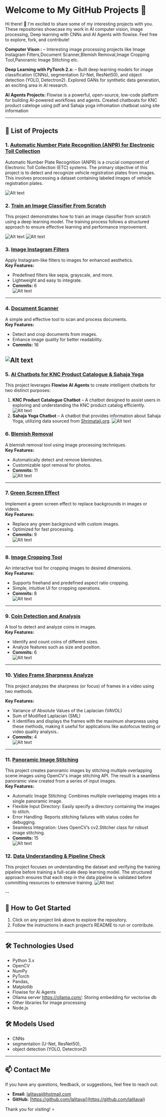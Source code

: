 # Welcome to My GitHub Projects 🌟

Hi there! 👋 I'm excited to share some of my interesting projects with you. 
These repositories showcase my work in AI computer vision, image processing, Deep learning with CNNs and AI Agents with flowise. Feel free to explore, fork, and contribute!

**Computer Vison :** – Interesting image processing projects like Image Instagram Filters,Document Scanner,Blemish Removal,Image Cropping Tool,Panoramic Image Stitching etc.

**Deep Learning with PyTorch 2.x:** – Built deep learning models for image classification (CNNs), segmentation (U-Net, ResNet50), and object detection (YOLO, Detectron2). Explored GANs for synthetic data generation, an exciting area in AI research. 

**AI Agents Projects:** Flowise is a powerful, open-source, low-code platform for building AI-powered workflows and agents. Created chatboats for KNC product cateloge using pdf and Sahaja yoga infromation chatboat using site information

---

## 📂 List of Projects


### 1. [Automatic Number Plate Recognition (ANPR) for Electronic Toll Collection](https://github.com/lalitavai/AutomaticNumberPlateRecognition) 

Automatic Number Plate Recognition (ANPR) is a crucial component of Electronic Toll Collection (ETC) systems. The primary objective of this project is to detect and recognize vehicle registration plates from images. This involves processing a dataset containing labeled images of vehicle registration plates.

![Alt text](NPL-detection.png)

### 2. [Train an Image Classifier From Scratch](https://github.com/lalitavai/ImageClassifierFromScratch) 

This project demonstrates how to train an image classifier from scratch using a deep learning model. The training process follows a structured approach to ensure effective learning and performance improvement.

![Alt text](training-scratch.png)
![Alt text](training-model-cratch.png)

### 3. [Image Instagram Filters](https://github.com/lalitavai/imageInstgramFilters)  
Apply Instagram-like filters to images for enhanced aesthetics.  
**Key Features:**  
- Predefined filters like sepia, grayscale, and more.  
- Lightweight and easy to integrate.  
- **Commits:** 6  
![Alt text](instgram-filters.png)
---
### 4. [Document Scanner](https://github.com/lalitavai/documentScanner)  
A simple and effective tool to scan and process documents.  
**Key Features:**  
- Detect and crop documents from images.  
- Enhance image quality for better readability.  
- **Commits:** 16  

![Alt text](doucmenr-scanner-project.png)
---
### 5. [AI Chatbots for KNC Product Catalogue & Sahaja Yoga](https://github.com/lalitavai/ai-agents) 
This project leverages **Flowise AI Agents** to create intelligent chatbots for two distinct purposes:
1. **KNC Product Catalogue Chatbot** – A chatbot designed to assist users in exploring and understanding the KNC product catalog efficiently.
   ![Alt text](knc-flowise.png)
3. **Sahaja Yoga Chatbot** – A chatbot that provides information about Sahaja Yoga, utilizing data sourced from [Shrimataji.org](https://www.shrimataji.org).
   ![Alt text](ShriMatajiOrg-chat.png)


### 6. [Blemish Removal](https://github.com/lalitavai/blemishRemoval)  
A blemish removal tool using image processing techniques.  
**Key Features:**  
- Automatically detect and remove blemishes.  
- Customizable spot removal for photos.  
- **Commits:** 11  
![Alt text](blemish-project.png)
---

### 7. [Green Screen Effect](https://github.com/lalitavai/greenScreenEffect)  
Implement a green screen effect to replace backgrounds in images or videos.  
**Key Features:**  
- Replace any green background with custom images.  
- Optimized for fast processing.  
- **Commits:** 9  
![Alt text](greenscreeneffect.png)
---

### 8. [Image Cropping Tool](https://github.com/lalitavai/imageCroppingTool)  
An interactive tool for cropping images to desired dimensions.  
**Key Features:**  
- Supports freehand and predefined aspect ratio cropping.  
- Simple, intuitive UI for cropping operations.  
- **Commits:** 8  
![Alt text](imageCropping.png)
---

### 9. [Coin Detection and Analysis](https://github.com/lalitavai/coinDetectionAnalysis)  
A tool to detect and analyze coins in images.  
**Key Features:**  
- Identify and count coins of different sizes.  
- Analyze features such as size and position.  
- **Commits:** 6  
![Alt text](coin-detections.png)
---
### 10. [Video Frame Sharpness Analyze](https://github.com/lalitavai/videoFrameSharpness)  
This project analyzes the sharpness (or focus) of frames in a video using two methods.

**Key Features:**  
- Variance of Absolute Values of the Laplacian (VAVOL)
- Sum of Modified Laplacian (SML)
- It identifies and displays the frames with the maximum sharpness using these methods, making it useful for applications like autofocus testing or video quality analysis..  
- **Commits:** 4  
![Alt text](autofocus-video-lapacian.png)
---
### 11. [Panoramic Image Stitching](https://github.com/lalitavai/panoramaImageStitching)  
This project creates panoramic images by stitching multiple overlapping scene images using OpenCV's image stitching API. The result is a seamless panoramic view created from a series of input images.  
**Key Features:**  
- Automatic Image Stitching: Combines multiple overlapping images into a single panoramic image.
- Flexible Input Directory: Easily specify a directory containing the images to stitch.
- Error Handling: Reports stitching failures with status codes for debugging.
- Seamless Integration: Uses OpenCV’s cv2.Stitcher class for robust image stitching.  
- **Commits:** 15  
![Alt text](stiched-image.png)

### 12. [Data Understanding & Pipeline Check](https://github.com/lalitavai/DataunderstandingAndPiplelineCheck) 

This project focuses on understanding the dataset and verifying the training pipeline before training a full-scale deep learning model. The structured approach ensures that each step in the data pipeline is validated before committing resources to extensive training.
![Alt text](data-understanding-classifications.png)

--
## 🚀 How to Get Started
1. Click on any project link above to explore the repository.
2. Follow the instructions in each project’s README to run or contribute.

---

## 🛠️ Technologies Used
- Python 3.x
- OpenCV
- NumPy
- PyTorch
- Pandas,
- Matplotlib
- Flowise for Ai Agents
- Ollama server https://ollama.com/: Storing embedding for vectorise db
- Other libraries for image processing
- Node.js

## 🛠️ Models Used
- CNNs
- segmentation (U-Net, ResNet50), 
- object detection (YOLO, Detectron2)
---

## 📫 Contact Me
If you have any questions, feedback, or suggestions, feel free to reach out:
- **Email:** [lalitavai@hotmail.com](mailto:lalitavai@hotmail.com)
- **GitHub:** [https://github.com/lalitavai](https://github.com/lalitavai)

Thank you for visiting! ⭐
